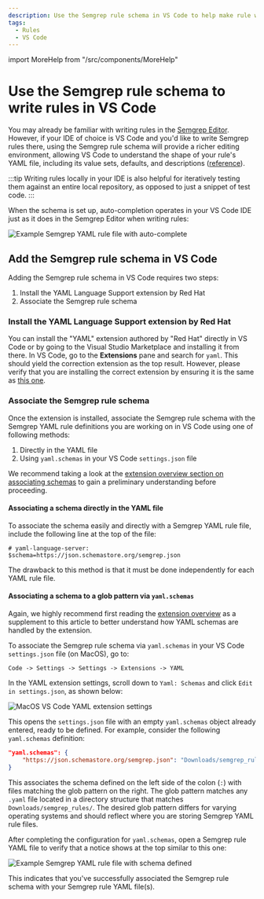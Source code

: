 ```yaml
---
description: Use the Semgrep rule schema in VS Code to help make rule writing easier.
tags:
  - Rules
  - VS Code
---
```


import MoreHelp from "/src/components/MoreHelp"

# Use the Semgrep rule schema to write rules in VS Code

You may already be familiar with writing rules in the [Semgrep Editor](/semgrep-code/editor). However, if your IDE of choice is VS Code and you'd like to write Semgrep rules there, using the Semgrep rule schema will provide a richer editing environment, allowing VS Code to understand the shape of your rule's YAML file, including its value sets, defaults, and descriptions ([reference](https://marketplace.visualstudio.com/items?itemName=redhat.vscode-yaml#associating-schemas)).

:::tip
Writing rules locally in your IDE is also helpful for iteratively testing them against an entire local repository, as opposed to just a snippet of test code.
:::

When the schema is set up, auto-completion operates in your VS Code IDE just as it does in the Semgrep Editor when writing rules:

![Example Semgrep YAML rule file with auto-complete](/img/kb/vscode-schema-autocomplete-example.png)

## Add the Semgrep rule schema in VS Code

Adding the Semgrep rule schema in VS Code requires two steps:

1. Install the YAML Language Support extension by Red Hat
2. Associate the Semgrep rule schema

### Install the YAML Language Support extension by Red Hat

You can install the  "YAML" extension authored by "Red Hat" directly in VS Code or by going to the Visual Studio Marketplace and installing it from there. In VS Code, go to the **Extensions** pane and search for `yaml`. This should yield the correction extension as the top result. However, please verify that you are installing the correct extension by ensuring it is the same as [this one](https://marketplace.visualstudio.com/items?itemName=redhat.vscode-yaml).

### Associate the Semgrep rule schema

Once the extension is installed, associate the Semgrep rule schema with the Semgrep YAML rule definitions you are working on in VS Code using one of following methods:

1. Directly in the YAML file
2. Using `yaml.schemas` in your VS Code `settings.json` file

We recommend taking a look at the [extension overview section on associating schemas](https://marketplace.visualstudio.com/items?itemName=redhat.vscode-yaml#associating-schemas) to gain a preliminary understanding before proceeding.

#### Associating a schema directly in the YAML file

To associate the schema easily and directly with a Semgrep YAML rule file, include the following line at the top of the file:

    # yaml-language-server: $schema=https://json.schemastore.org/semgrep.json

The drawback to this method is that it must be done independently for each YAML rule file.

#### Associating a schema to a glob pattern via `yaml.schemas`

Again, we highly recommend first reading the [extension overview](https://marketplace.visualstudio.com/items?itemName=redhat.vscode-yaml#associating-a-schema-to-a-glob-pattern-via-yaml.schemas) as a supplement to this article to better understand how YAML schemas are handled by the extension.

To associate the Semgrep rule schema via `yaml.schemas` in your VS Code `settings.json` file (on MacOS), go to:

    Code -> Settings -> Settings -> Extensions -> YAML

In the YAML extension settings, scroll down to `Yaml: Schemas` and click `Edit in settings.json`, as shown below:

![MacOS VS Code YAML extension settings](/img/kb/vscode-yaml-schemas.png)

This opens the `settings.json` file with an empty `yaml.schemas` object already entered, ready to be defined. For example, consider the following `yaml.schemas` definition:

```json
"yaml.schemas": {
    "https://json.schemastore.org/semgrep.json": "Downloads/semgrep_rules/*.yaml"
}
```

This associates the schema defined on the left side of the colon (`:`) with files matching the glob pattern on the right. The glob pattern matches any `.yaml` file located in a directory structure that matches `Downloads/semgrep_rules/`. The desired glob pattern differs for varying operating systems and should reflect where you are storing Semgrep YAML rule files.

After completing the configuration for `yaml.schemas`, open a Semgrep rule YAML file to verify that a notice shows at the top similar to this one:

![Example Semgrep YAML rule file with schema defined](/img/kb/vscode-yaml-schema-example-file.png)

This indicates that you've successfully associated the Semgrep rule schema with your Semgrep rule YAML file(s).

<MoreHelp />